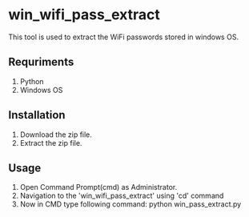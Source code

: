 # win_wifi_pass_extract
This tool is used to extract the WiFi passwords stored in windows OS.

## Requriments
1. Python 
2. Windows OS

## Installation
1. Download the zip file.
2. Extract the zip file.

## Usage
1. Open Command Prompt(cmd) as Administrator.
2. Navigation to the 'win_wifi_pass_extract' using 'cd' command
3. Now in CMD type following command: python win_pass_extract.py
